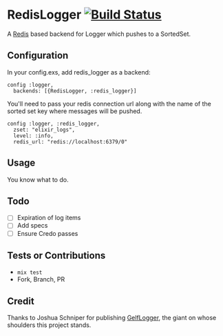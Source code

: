 # RedisLogger [![Build Status](https://travis-ci.org/suddenrushofsushi/redis_logger.svg?branch=master)](https://travis-ci.org/suddenrushofsushi/redis_logger)

A [Redis](https://redis.io/) based backend for Logger which pushes to a SortedSet.

## Configuration

In your config.exs, add redis_logger as a backend:

```
config :logger,
  backends: [{RedisLogger, :redis_logger}]
```

You'll need to pass your redis connection url along with the name of the sorted set key where messages will be pushed.

```
config :logger, :redis_logger,
  zset: "elixir_logs",
  level: :info,
  redis_url: "redis://localhost:6379/0"
```

## Usage

You know what to do.

## Todo

- [ ] Expiration of log items
- [ ] Add specs
- [ ] Ensure Credo passes

## Tests or Contributions

- `mix test`
- Fork, Branch, PR


## Credit

Thanks to Joshua Schniper for publishing [GelfLogger](https://github.com/jschniper/gelf_logger), the giant on whose shoulders this project stands.
